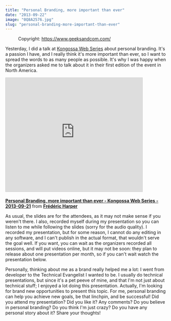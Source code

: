 ```yaml
---
title: "Personal Branding, more important than ever"
date: "2013-09-22"
image: "0Q8A2576.jpg"
slug: "personal-branding-more-important-than-ever"
---
```


<figure>

<figcaption>

Copyright: https://www.geeksandcom.com/

</figcaption>



</figure>

Yesterday, I did a talk at [Kongossa Web Series](https://www.kws-forum.org/?lang=en) about personal branding. It's a passion I have, and I really think it's more important than ever, so I want to spread the words to as many people as possible. It's why I was happy when the organizers asked me to talk about it in their first edition of the event in North America.

<iframe style="border: 1px solid #CCC; border-width: 1px; margin-bottom: 5px; max-width: 100%;" src="https://www.slideshare.net/slideshow/embed_code/key/fyuVeJAnRm3mc" width="427" height="356" frameborder="0" marginwidth="0" marginheight="0" scrolling="no" allowfullscreen="allowfullscreen"></iframe>

**[Personal Branding, more important than ever - Kongossa Web Series - 2013-09-21](https://www.slideshare.net/fredericharper/personal-branding-more-important-than-ever-kongossa-web-series-20130921 "Personal Branding, more important than ever - Kongossa Web Series - 2013-09-21")** from **[Frédéric Harper](https://www.slideshare.net/fredericharper)**

As usual, the slides are for the attendees, as it may not make sense if you weren't there. I also, recorded myself during my presentation so you can listen to me while following the slides (sorry for the audio quality). I recorded my presentation, but for some reason, I cannot do any editing in any software, and I can't publish in the actual format, that wouldn't serve the goal well. If you want, you can wait as the organizers recorded all sessions, and will put videos online, but it may not be soon: they plan to release about one presentation per month, so if you can't wait watch the presentation below.

Personally, thinking about me as a brand really helped me a lot: I went from developer to the Technical Evangelist I wanted to be. I usually do technical presentations, but since it's a pet peeve of mine, and that I'm not just about technical stuff; I enjoyed a lot doing this presentation. Actually, I'm looking for brand new opportunities to present this topic. For me, personal branding can help you achieve new goals, be that linchpin, and be successful! Did you attend my presentation? Did you like it? Any comments? Do you believe in personal branding? Do you think I'm just crazy? Do you have any personal story about it? Share your thoughts!
